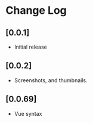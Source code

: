 # Change Log

## [0.0.1]

- Initial release

## [0.0.2]

- Screenshots, and thumbnails.

## [0.0.69]

- Vue syntax